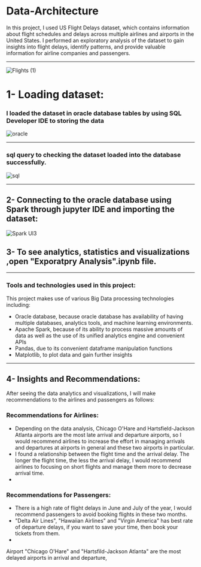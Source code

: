 # Data-Architecture

In this project, I used US Flight Delays dataset, which contains information about flight schedules and delays across multiple airlines and airports in the United States. I  performed an exploratory analysis of the dataset to gain insights into flight delays, identify patterns, and provide valuable information for airline companies and passengers.

___________________________________________________________________________________________________________________________________________________________________
![Flights (1)](https://github.com/Thamer0101/Data-Architecture/assets/127024138/9fba138c-82a0-46e2-b05f-49ffdc9542bd)


# 1- Loading dataset:
### I loaded the dataset in oracle database tables by using SQL Developer IDE to storing the data

![oracle](https://github.com/Thamer0101/Data-Architecture/assets/127024138/23e6d680-68db-46d7-8bcb-7793fb17a021)
___________________________________________________________________________________________________________________________________________________________________
### sql query to checking the dataset loaded into the database successfully.


![sql](https://github.com/Thamer0101/Data-Architecture/assets/127024138/0f78475e-3166-47a5-a7df-3020c7754b5c)

___________________________________________________________________________________________________________________________________________________________________

##  2- Connecting to the oracle database using Spark through jupyter IDE and importing the dataset:


![Spark UI3](https://github.com/Thamer0101/Data-Architecture/assets/127024138/973e4fb8-a4ee-495b-aab1-8407fa9ef3dd)

## 3- To see analytics, statistics and visualizations ,open "Exporatpry Analysis".ipynb file.
________________________________________________________________________________________________________________________________________

### Tools and technologies used in this project:
 This project makes use of various Big Data processing technologies including:
  - Oracle database, because oracle database has availability of having multiple databases, analytics tools, and machine learning environments.
  - Apache Spark, because of its ability to process massive amounts of data as well as the use of its unified analytics engine and convenient APIs
  - Pandas, due to its convenient dataframe manipulation functions
  - Matplotlib, to plot data and gain further insights

________________________________________________________________________________________________________________________________________
## 4- Insights and Recommendations:
After seeing the data analytics and visualizations, I will make recommendations to the airlines and passengers as follows:

### Recommendations for Airlines:
- Depending on the data analysis, Chicago O'Hare and Hartsfield-Jackson Atlanta airports are the most late arrival and departure airports, so I would recommend       airlines to increase the effort in managing arrivals and departures at airports in general and these two airports in particular.
- I found a relationship between the flight time and the arrival delay. The longer the flight time, the less the arrival delay, I would recommend airlines to         focusing on short flights and manage them more to decrease arrival time.
-

### Recommendations for Passengers:
- There is a high rate of flight delays in June and July of the year, I would recommend passengers to avoid booking flights in these two months.
- "Delta Air Lines", "Hawaiian Airlines" and "Virgin America" has best rate of departure delays, if you want to save your time, then book your tickets from them.
-

Airport "Chicago O'Hare" and "Hartsfild-Jackson Atlanta" are the most delayed airports in arrival and departure, 


















